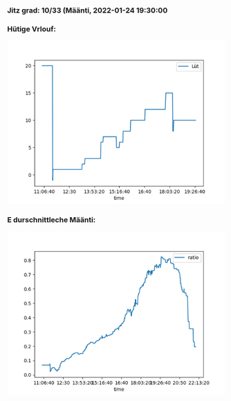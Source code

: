 ### Jitz grad: 10/33 (Määnti, 2022-01-24 19:30:00

### Hütige Vrlouf:
![Graph](Today.png)

### E durschnittleche Määnti:
![Graph](Määnti.png)